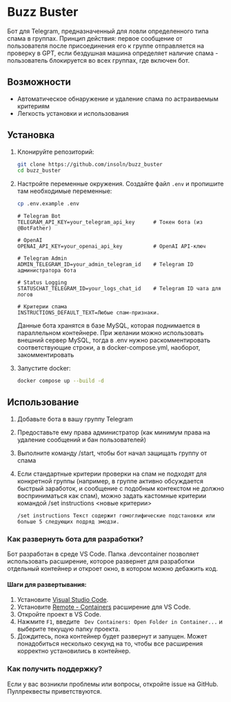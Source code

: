 # Buzz Buster

Бот для Telegram, предназначенный для ловли определенного типа спама в группах. Принцип действия: первое сообщение от пользователя после присоединения его к группе отправляется на проверку в GPT, если бездушная машина определяет наличие спама - пользователь блокируется во всех группах, где включен бот.

## Возможности

- Автоматическое обнаружение и удаление спама по астраиваемым критериям
- Легкость установки и использования

## Установка

1. Клонируйте репозиторий:
    ```sh
    git clone https://github.com/insoln/buzz_buster
    cd buzz_buster
    ```
2. Настройте переменные окружения. Создайте файл `.env` и пропишите там необходимые переменные:
    ```sh
    cp .env.example .env
    ```

    ```properties
    # Telegram Bot
    TELEGRAM_API_KEY=your_telegram_api_key      # Токен бота (из @BotFather)

    # OpenAI
    OPENAI_API_KEY=your_openai_api_key          # OpenAI API-ключ

    # Telegram Admin
    ADMIN_TELEGRAM_ID=your_admin_telegram_id    # Telegram ID администратора бота

    # Status Logging
    STATUSCHAT_TELEGRAM_ID=your_logs_chat_id    # Telegram ID чата для логов

    # Критерии спама
    INSTRUCTIONS_DEFAULT_TEXT=Любые спам-признаки.
    ```

    Данные бота хранятся в базе MySQL, которая поднимается в параллельном контейнере. При желании можно использовать внешний сервер MySQL, тогда в .env нужно раскомментировать соответствующие строки, а в docker-compose.yml, наоборот, закомментировать

3. Запустите docker:
    ```sh
    docker compose up --build -d
    ```

## Использование

1. Добавьте бота в вашу группу Telegram
2. Предоставьте ему права администратор (как минимум права на удаление сообщений и бан пользователей)
3. Выполните команду /start, чтобы бот начал защищать группу от спама
4. Если стандартные критерии проверки на спам не подходят для конкретной группы (например, в группе активно обсуждается быстрый заработок, и сообщение с подобным контекстом не должно восприниматься как спам), можно задать кастомные критерии командой /set instructions <новые критерии>

    ```plaintext
    /set instructions Текст содержит гомоглифические подстановки или больше 5 следующих подряд эмодзи.
    ```

### Как развернуть бота для разработки?

Бот разработан в среде VS Code. Папка .devcontainer позволяет использовать расширение, которое развернет для разработки отдельный контейнер и откроет окно, в котором можно дебажить код.

#### Шаги для развертывания:

1. Установите [Visual Studio Code](https://code.visualstudio.com/).
2. Установите [Remote - Containers](https://aka.ms/vscode-remote/download/extension) расширение для VS Code.
3. Откройте проект в VS Code.
4. Нажмите `F1`, введите ` Dev Containers: Open Folder in Container...` и выберите текущую папку проекта.
5. Дождитесь, пока контейнер будет развернут и запущен. Может понадобиться несколько секунд на то, чтобы все расширения корректно установились в контейнер.

### Как получить поддержку?

Если у вас возникли проблемы или вопросы, откройте issue на GitHub. Пуллреквесты приветствуются.